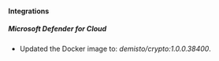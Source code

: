 #### Integrations
##### Microsoft Defender for Cloud
- Updated the Docker image to: *demisto/crypto:1.0.0.38400*.
